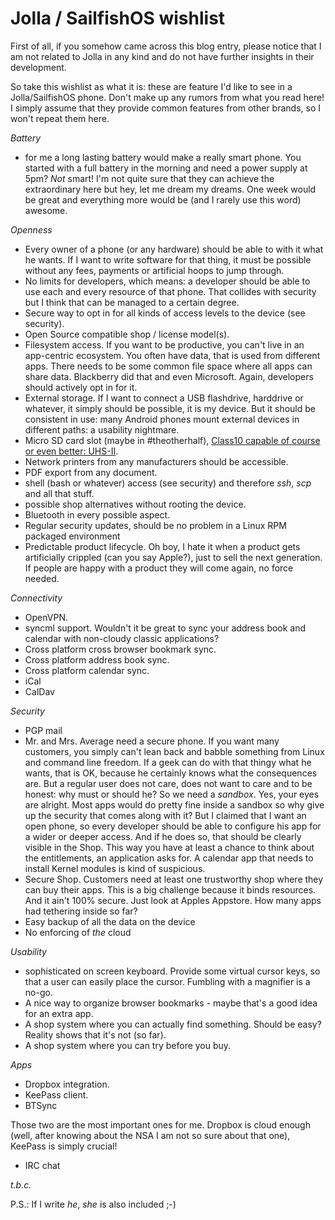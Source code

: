 # Jolla / SailfishOS wishlist #

First of all, if you somehow came across this blog entry, please notice that I am not related to Jolla in any kind and do not have further insights in their development.

So take this wishlist as what it is: these are feature I'd like to see in a Jolla/SailfishOS phone. Don't make up any rumors from what you read here! I simply assume that they provide common features from other brands, so I won't repeat them here.

*Battery*

* for me a long lasting battery would make a really smart phone. You started with a full battery in the morning and need a power supply at 5pm? _Not_ smart! I'm not quite sure that they can achieve the extraordinary here but hey, let me dream my dreams. One week would be great and everything more would be (and I rarely use this word) awesome.

*Openness*

* Every owner of a phone (or any hardware) should be able to with it what he wants. If I want to write software for that thing, it must be possible without any fees, payments or artificial hoops to jump through.
* No limits for developers, which means: a developer should be able to use each and every resource of that phone. That collides with security but I think that can be managed to a certain degree.
* Secure way to opt in for all kinds of access levels to the device (see security).
* Open Source compatible shop / license model(s).
* Filesystem access. If you want to be productive, you can't live in an app-centric ecosystem. You often have data, that is used from different apps. There needs to be some common file space where all apps can share data. Blackberry did that and even Microsoft. Again, developers should actively opt in for it.
* External storage. If I want to connect a USB flashdrive, harddrive or whatever, it simply should be possible, it is my device. But it should be consistent in use: many Android phones mount external devices in different paths: a usability nightmare.
* Micro SD card slot (maybe in #theotherhalf), [Class10 capable of course or even better: UHS-II](http://en.wikipedia.org/wiki/Secure_Digital).
* Network printers from any manufacturers should be accessible.
* PDF export from any document.
* shell (bash or whatever) access (see security) and therefore _ssh_, _scp_ and all that stuff.
* possible shop alternatives without rooting the device.
* Bluetooth in every possible aspect.
* Regular security updates, should be no problem in a Linux RPM packaged environment
* Predictable product lifecycle. Oh boy, I hate it when a product gets artificially crippled (can you say Apple?), just to sell the next generation. If people are happy with a product they will come again, no force needed.

*Connectivity*

* OpenVPN.
* syncml support. Wouldn't it be great to sync your address book and calendar with non-cloudy classic applications?
* Cross platform cross browser bookmark sync.
* Cross platform address book sync.
* Cross platform calendar sync.
* iCal
* CalDav

*Security*

* PGP mail
* Mr. and Mrs. Average need a secure phone. If you want many customers, you simply can't lean back and babble something from Linux and command line freedom. If a geek can do with that thingy what he wants, that is OK, because he certainly knows what the consequences are. But a regular user does not care, does not want to care and to be honest: why must or should he? So we need a _sandbox_. Yes, your eyes are alright. Most apps would do pretty fine inside a sandbox so why give up the security that comes along with it? But I claimed that I want an open phone, so every developer should be able to configure his app for a wider or deeper access. And if he does so, that should be clearly visible in the Shop. This way you have at least a chance to think about the entitlements, an application asks for. A calendar app that needs to install Kernel modules is kind of suspicious.
* Secure Shop. Customers need at least one trustworthy shop where they can buy their apps. This is a big challenge because it binds resources. And it ain't 100% secure. Just look at Apples Appstore. How many apps had tethering inside so far?
* Easy backup of all the data on the device
* No enforcing of _the_ cloud

*Usability*

* sophisticated on screen keyboard. Provide some virtual cursor keys, so that a user can easily place the cursor. Fumbling with a magnifier is a no-go.
* A nice way to organize browser bookmarks - maybe that's a good idea for an extra app.
* A shop system where you can actually find something. Should be easy? Reality shows that it's not (so far).
* A shop system where you can try before you buy.

*Apps*

* Dropbox integration.
* KeePass client.
* BTSync

Those two are the most important ones for me. Dropbox is cloud enough (well, after knowing about the NSA I am not so sure about that one), KeePass is simply crucial!

* IRC chat

_t.b.c._


P.S.: If I write _he_, _she_ is also included ;-)